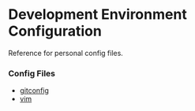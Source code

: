 # Development Environment Configuration
Reference for personal config files.

### Config Files
* [gitconfig](./gitconfig.md)
* [vim](./vim/README.md)


